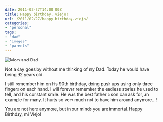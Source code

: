 ```yaml
---
date: 2011-02-27T14:00:00Z
title: Happy birthday, viejo!
url: /2011/02/27/happy-birthday-viejo/
categories:
- "personal"
tags:
- "dad"
- "images"
- "parents"
---
```


![Mom and Dad](/resources/2011-02-27-happy-birthday-viejo.jpg#full "Mom and Dad")

Not a day goes by without me thinking of my Dad. Today he would have
being 92 years old.

I still remember him on his 90th birthday, doing push ups using only
three fingers on each hand. I will forever remember the endless stories
he used to tell, and his constant smile. He was the best father a son
can ask for, an example for many. It hurts so very much not to have him
around anymore...!

You are not here anymore, but in our minds you are immortal. Happy
Birthday, mi Viejo!
